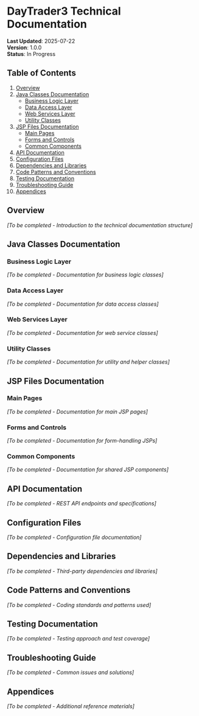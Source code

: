 # DayTrader3 Technical Documentation

**Last Updated**: 2025-07-22  
**Version**: 1.0.0  
**Status**: In Progress

## Table of Contents

1. [Overview](#overview)
2. [Java Classes Documentation](#java-classes-documentation)
   - [Business Logic Layer](#business-logic-layer)
   - [Data Access Layer](#data-access-layer)
   - [Web Services Layer](#web-services-layer)
   - [Utility Classes](#utility-classes)
3. [JSP Files Documentation](#jsp-files-documentation)
   - [Main Pages](#main-pages)
   - [Forms and Controls](#forms-and-controls)
   - [Common Components](#common-components)
4. [API Documentation](#api-documentation)
5. [Configuration Files](#configuration-files)
6. [Dependencies and Libraries](#dependencies-and-libraries)
7. [Code Patterns and Conventions](#code-patterns-and-conventions)
8. [Testing Documentation](#testing-documentation)
9. [Troubleshooting Guide](#troubleshooting-guide)
10. [Appendices](#appendices)

## Overview

*[To be completed - Introduction to the technical documentation structure]*

## Java Classes Documentation

### Business Logic Layer

*[To be completed - Documentation for business logic classes]*

### Data Access Layer

*[To be completed - Documentation for data access classes]*

### Web Services Layer

*[To be completed - Documentation for web service classes]*

### Utility Classes

*[To be completed - Documentation for utility and helper classes]*

## JSP Files Documentation

### Main Pages

*[To be completed - Documentation for main JSP pages]*

### Forms and Controls

*[To be completed - Documentation for form-handling JSPs]*

### Common Components

*[To be completed - Documentation for shared JSP components]*

## API Documentation

*[To be completed - REST API endpoints and specifications]*

## Configuration Files

*[To be completed - Configuration file documentation]*

## Dependencies and Libraries

*[To be completed - Third-party dependencies and libraries]*

## Code Patterns and Conventions

*[To be completed - Coding standards and patterns used]*

## Testing Documentation

*[To be completed - Testing approach and test coverage]*

## Troubleshooting Guide

*[To be completed - Common issues and solutions]*

## Appendices

*[To be completed - Additional reference materials]*